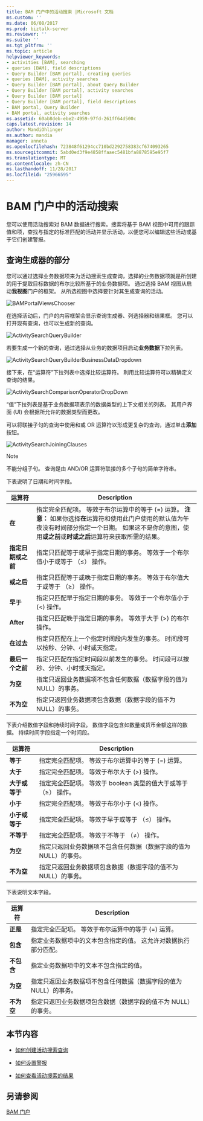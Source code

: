 ```yaml
---
title: BAM 门户中的活动搜索 |Microsoft 文档
ms.custom: ''
ms.date: 06/08/2017
ms.prod: biztalk-server
ms.reviewer: ''
ms.suite: ''
ms.tgt_pltfrm: ''
ms.topic: article
helpviewer_keywords:
- activities [BAM], searching
- queries [BAM], field descriptions
- Query Builder [BAM portal], creating queries
- queries [BAM], activity searches
- Query Builder [BAM portal], about Query Builder
- Query Builder [BAM portal], activity searches
- Query Builder [BAM portal]
- Query Builder [BAM portal], field descriptions
- BAM portal, Query Builder
- BAM portal, activity searches
ms.assetid: 60ab8deb-ebe2-4959-97fd-261ff64d500c
caps.latest.revision: 14
author: MandiOhlinger
ms.author: mandia
manager: anneta
ms.openlocfilehash: 723848f61294cc710bd2292758383cf674093265
ms.sourcegitcommit: 5abd0ed3f9e4858ffaaec5481bfa8878595e95f7
ms.translationtype: MT
ms.contentlocale: zh-CN
ms.lasthandoff: 11/28/2017
ms.locfileid: "25966595"
---
```

# <a name="activity-searches-in-the-bam-portal"></a>BAM 门户中的活动搜索
您可以使用活动搜索对 BAM 数据进行搜索。搜索将基于 BAM 视图中可用的跟踪值和项，查找与指定的标准匹配的活动并显示活动，以便您可以编辑这些活动或基于它们创建警报。  
  
## <a name="parts-of-the-query-builder"></a>查询生成器的部分  
 您可以通过选择业务数据项来为活动搜索生成查询，选择的业务数据项就是所创建的用于提取目标数据的布尔比较所基于的业务数据项。 通过选择 BAM 视图从启动**我视图**门户的框架。 从所选视图中选择要针对其生成查询的活动。  
  
 ![](../core/media/bamportalviewschooser.gif "BAMPortalViewsChooser")  
  
 在选择活动后，门户的内容框架会显示查询生成器、列选择器和结果框。 您可以打开现有查询，也可以生成新的查询。  
  
 ![](../core/media/activitysearchquerybuilder.gif "ActivitySearchQueryBuilder")  
  
 若要生成一个新的查询，通过选择从业务的数据项目启动**业务数据**下拉列表。  
  
 ![](../core/media/activitysearchquerybuilderbusinessdatadropdown.gif "ActivitySearchQueryBuilderBusinessDataDropdown")  
  
 接下来，在“运算符”下拉列表中选择比较运算符。 利用比较运算符可以精确定义查询的结果。  
  
 ![](../core/media/activitysearchcomparisonoperatordropdown.gif "ActivitySearchComparisonOperatorDropDown")  
  
 “值”下拉列表是基于业务数据项表示的数据类型的上下文相关的列表。 其用户界面 (UI) 会根据所允许的数据类型而更改。  
  
 可以将联接子句的查询中使用和或 OR 运算符以形成更复杂的查询，通过单击**添加**按钮。  
  
 ![](../core/media/activitysearchjoiningclauses.gif "ActivitySearchJoiningClauses")  
  
> [!NOTE]
>  不能分组子句。 查询是由 AND/OR 运算符联接的多个子句的简单字符串。  
  
 下表说明了日期和时间字段。  
  
|运算符|Description|  
|--------------|-----------------|  
|**在**|指定完全匹配项。 等效于布尔运算中的等于 (=) 运算。 **注意：** 如果你选择**在**运算符和使用此门户使用的默认值为午夜没有时间部分指定一个日期。 如果这不是你的意图，使用**或之前**或**时或之后**运算符来获取所需的结果。|  
|**指定日期或之前**|指定只匹配等于或早于指定日期的事务。 等效于一个布尔值小于或等于 （≤） 操作。|  
|**或之后**|指定只匹配等于或晚于指定日期的事务。 等效于布尔值大于或等于 （≥） 操作。|  
|**早于**|指定只匹配早于指定日期的事务。 等效于一个布尔值小于 (<) 操作。|  
|**After**|指定只匹配晚于指定日期的事务。 等效于大于 (>) 的布尔操作。|  
|**在过去**|指定只匹配在上一个指定时间段内发生的事务。 时间段可以按秒、分钟、小时或天指定。|  
|**最后一个之前**|指定只匹配在指定时间段以前发生的事务。 时间段可以按秒、分钟、小时或天指定。|  
|**为空**|指定只返回业务数据项不包含任何数据（数据字段的值为 NULL）的事务。|  
|**不为空**|指定只返回业务数据项包含数据（数据字段的值不为 NULL）的事务。|  
  
 下表介绍数值字段和持续时间字段。 数值字段包含如数量或货币金额这样的数据。 持续时间字段指定一个时间段。  
  
|运算符|Description|  
|--------------|-----------------|  
|**等于**|指定完全匹配项。 等效于布尔运算中的等于 (=) 运算。|  
|**大于**|指定完全匹配项。 等效于布尔大于 (>) 操作。|  
|**大于或等于**|指定完全匹配项。 等效于 boolean 类型的值大于或等于 （≥） 操作。|  
|**小于**|指定完全匹配项。 等效于布尔小于 (<) 操作。|  
|**小于或等于**|指定完全匹配项。 等效于早于或等于 （≤） 操作。|  
|**不等于**|指定完全匹配项。 等效于不等于 （≠） 操作。|  
|**为空**|指定只返回业务数据项不包含任何数据（数据字段的值为 NULL）的事务。|  
|**不为空**|指定只返回业务数据项包含数据（数据字段的值不为 NULL）的事务。|  
  
 下表说明文本字段。  
  
|运算符|Description|  
|--------------|-----------------|  
|**正是**|指定完全匹配项。 等效于布尔运算中的等于 (=) 运算。|  
|**包含**|指定业务数据项中的文本包含指定的值。 这允许对数据执行部分匹配。|  
|**不包含**|指定业务数据项中的文本不包含指定的值。|  
|**为空**|指定只返回业务数据项不包含任何数据（数据字段的值为 NULL）的事务。|  
|**不为空**|指定只返回业务数据项包含数据（数据字段的值不为 NULL）的事务。|  
  
## <a name="in-this-section"></a>本节内容  
  
-   [如何创建活动搜索查询](../core/how-to-create-a-query-in-activity-search.md)  
  
-   [如何设置警报](../core/how-to-set-an-alert.md)  
  
-   [如何查看活动搜索的结果](../core/how-to-view-the-results-of-an-activity-search.md)  
  
## <a name="see-also"></a>另请参阅  
 [BAM 门户](../core/bam-portal.md)